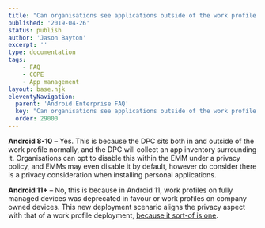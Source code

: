 ```yaml
---
title: "Can organisations see applications outside of the work profile on a COPE device?"
published: '2019-04-26'
status: publish
author: 'Jason Bayton'
excerpt: ''
type: documentation
tags: 
    - FAQ
    - COPE
    - App management
layout: base.njk
eleventyNavigation:
  parent: 'Android Enterprise FAQ'
  key: "Can organisations see applications outside of the work profile on a COPE device?"
  order: 29000
--- 
```

**Android 8-10** – Yes. This is because the DPC sits both in and outside of the work profile normally, and the DPC will collect an app inventory surrounding it. Organisations can opt to disable this within the EMM under a privacy policy, and EMMs may even disable it by default, however do consider there is a privacy consideration when installing personal applications.

**Android 11+** – No, this is because in Android 11, work profiles on fully managed devices was deprecated in favour or work profiles on company owned devices. This new deployment scenario aligns the privacy aspect with that of a work profile deployment, [because it sort-of is one](/2020/02/android-enterprise-in-11-google-reduces-visibility-and-control-with-cope-to-bolster-privacy/).


